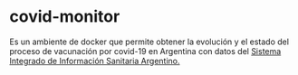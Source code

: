 # covid-monitor

Es un ambiente de docker que permite obtener la evolución y el estado del proceso de vacunación por covid-19 en Argentina con datos del [Sistema Integrado de Información Sanitaria Argentino.](https://sisa.msal.gov.ar/sisa/)

